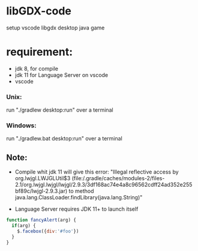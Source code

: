 # libGDX-code
setup vscode libgdx desktop java game

# requirement:

* jdk 8, for compile
* jdk 11 for Language Server on vscode
* vscode

### Unix:
run "./gradlew desktop:run" over a terminal

### Windows:
run "./gradlew.bat desktop:run" over a terminal

## Note:

* Compile whit jdk 11 will give this error: "Illegal reflective access by org.lwjgl.LWJGLUtil$3 (file:/.gradle/caches/modules-2/files-2.1/org.lwjgl.lwjgl/lwjgl/2.9.3/3df168ac74e4a8c96562cdff24ad352e255bf89c/lwjgl-2.9.3.jar) to method java.lang.ClassLoader.findLibrary(java.lang.String)"

* Language Server requires JDK 11+ to launch itself

```javascript
function fancyAlert(arg) {
  if(arg) {
    $.facebox({div:'#foo'})
  }
}
```
